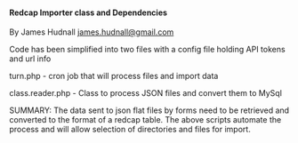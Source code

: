 ####  Redcap Importer class and Dependencies 
 By James Hudnall  james.hudnall@gmail.com
 
 Code has been simplified into two files with a config file holding API tokens and url info
 
 <p>turn.php - cron job that will process files and import data
 <p>class.reader.php - Class to process JSON files and convert them to MySql</p>
 

SUMMARY: The data sent to json flat files by forms need to be retrieved and converted to the format of a redcap table. 
The above scripts automate the process and will allow selection of directories and files for import. 
